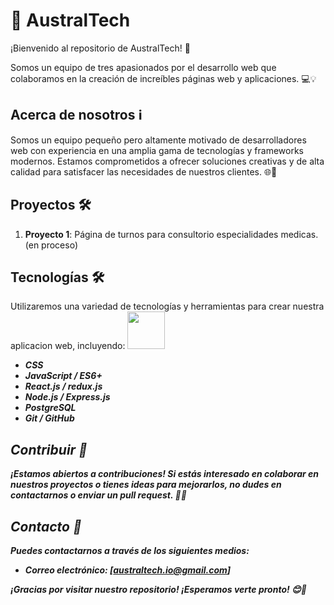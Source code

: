 # 🚀 AustralTech

¡Bienvenido al repositorio de AustralTech! 🌟

Somos un equipo de tres apasionados por el desarrollo web que colaboramos en la creación de increíbles páginas web y aplicaciones. 💻💡

## Acerca de nosotros ℹ️

Somos un equipo pequeño pero altamente motivado de desarrolladores web con experiencia en una amplia gama de tecnologías y frameworks modernos. 
Estamos comprometidos a ofrecer soluciones creativas y de alta calidad para satisfacer las necesidades de nuestros clientes. 🌐🔧

## Proyectos 🛠️

1. **Proyecto 1**: Página de turnos para consultorio especialidades medicas.(en proceso)

## Tecnologías 🛠️

Utilizaremos una variedad de tecnologías y herramientas para crear nuestra aplicacion web, incluyendo:
<img src="https://media.giphy.com/media/LnQjpWaON8nhr21vNW/giphy.gif" width="60"> <em><b>
- CSS
- JavaScript / ES6+
- React.js / redux.js
- Node.js / Express.js
- PostgreSQL
- Git / GitHub

## Contribuir 🤝

¡Estamos abiertos a contribuciones! Si estás interesado en colaborar en nuestros proyectos o tienes ideas para mejorarlos, no dudes en contactarnos o enviar un pull request. 💬🔗

## Contacto 📧

Puedes contactarnos a través de los siguientes medios:

- Correo electrónico: [australtech.io@gmail.com]

¡Gracias por visitar nuestro repositorio! ¡Esperamos verte pronto! 😊🚀


<!---
AustralTech/AustralTech is a ✨ special ✨ repository because its `README.md` (this file) appears on your GitHub profile.
You can click the Preview link to take a look at your changes.
--->
